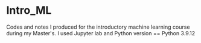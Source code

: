 # Intro_ML
Codes and notes I produced for the introductory machine learning course during my Master's.
I used Jupyter lab and Python version == Python 3.9.12
